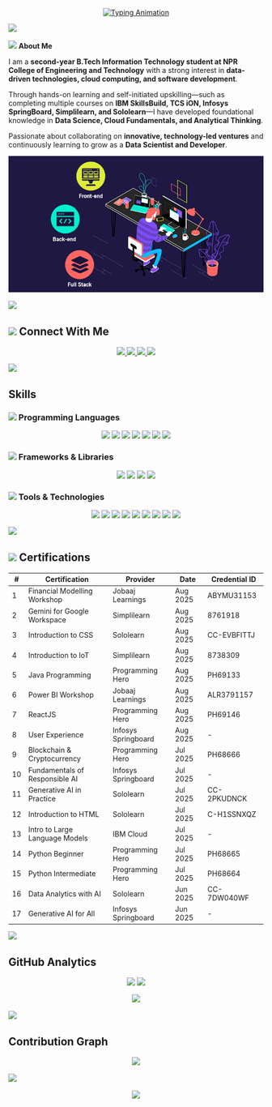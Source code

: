 <!-- Typing SVG Animated Header -->
<p align="center">
  <a href="https://git.io/typing-svg">
    <img src="https://readme-typing-svg.demolab.com?font=Fira+Code&size=26&duration=3000&pause=1000&color=00C4FF&center=true&vCenter=true&width=800&lines=Aspiring+Data+Scientist;Frontend+Developer;Student+Ambassador" alt="Typing Animation" />
  </a>
</p>

<img src="https://user-images.githubusercontent.com/73097560/115834477-dbab4500-a447-11eb-908a-139a6edaec5c.gif">

<img src="https://user-images.githubusercontent.com/74038190/212284087-bbe7e430-757e-4901-90bf-4cd2ce3e1852.gif" width="30"> **About Me**

I am a **second-year B.Tech Information Technology student at NPR College of Engineering and Technology** with a strong interest in **data-driven technologies, cloud computing, and software development**.  

Through hands-on learning and self-initiated upskilling—such as completing multiple courses on **IBM SkillsBuild, TCS iON, Infosys SpringBoard, Simplilearn, and Sololearn**—I have developed foundational knowledge in **Data Science, Cloud Fundamentals, and Analytical Thinking**.  

Passionate about collaborating on **innovative, technology-led ventures** and continuously learning to grow as a **Data Scientist and Developer**.  

<p align="center">
  <img src="https://raw.githubusercontent.com/R041T/R041T/main/fullstack.gif" width="600px" />
</p>

<img src="https://user-images.githubusercontent.com/73097560/115834477-dbab4500-a447-11eb-908a-139a6edaec5c.gif">

## <img src="https://cdn-icons-png.flaticon.com/128/1017/1017466.png" width="30"/> Connect With Me

<p align="center">
  <a href="mailto:aravindan.yourmail@gmail.com">
    <img src="https://img.shields.io/badge/Gmail-D14836?style=for-the-badge&logo=gmail&logoColor=white" />
  </a>
  <a href="https://www.linkedin.com/in/aravindan-singaram-03366b371">
    <img src="https://img.shields.io/badge/LinkedIn-0077B5?style=for-the-badge&logo=linkedin&logoColor=white" />
  </a>
  <a href="https://singaram-profile.lovable.app/">
    <img src="https://img.shields.io/badge/Portfolio-000000?style=for-the-badge&logo=vercel&logoColor=white" />
  </a>
  <a href="https://github.com/Aravindan-001">
    <img src="https://img.shields.io/badge/GitHub-181717?style=for-the-badge&logo=github&logoColor=white" />
  </a>
</p>

<img src="https://user-images.githubusercontent.com/73097560/115834477-dbab4500-a447-11eb-908a-139a6edaec5c.gif">

##  Skills  

### <img src="https://encrypted-tbn0.gstatic.com/images?q=tbn:ANd9GcR6_BabWTDg1Kjd4so8iL1IVKVmWZ7hFwcA-Q&s" width ="30"/> Programming Languages  
<p align="center">
  <img src="https://img.shields.io/badge/Python-3776AB?style=for-the-badge&logo=python&logoColor=white" />
  <img src="https://img.shields.io/badge/C-00599C?style=for-the-badge&logo=c&logoColor=white" />
  <img src="https://img.shields.io/badge/HTML5-E34F26?style=for-the-badge&logo=html5&logoColor=white" />
  <img src="https://img.shields.io/badge/CSS3-1572B6?style=for-the-badge&logo=css3&logoColor=white" />
  <img src="https://img.shields.io/badge/Java-007396?style=for-the-badge&logo=java&logoColor=white" />
  <img src="https://img.shields.io/badge/MySQL-4479A1?style=for-the-badge&logo=mysql&logoColor=white" />
  <img src="https://img.shields.io/badge/JavaScript-F7DF1E?style=for-the-badge&logo=javascript&logoColor=black" />
</p>

### <img src="https://cdn-icons-png.flaticon.com/128/16949/16949307.png" width ="30"/> Frameworks & Libraries  
<p align="center">
  <img src="https://img.shields.io/badge/React-61DAFB?style=for-the-badge&logo=react&logoColor=black" />
  <img src="https://img.shields.io/badge/Pandas-150458?style=for-the-badge&logo=pandas&logoColor=white" />
  <img src="https://img.shields.io/badge/Numpy-013243?style=for-the-badge&logo=numpy&logoColor=white" />
  <img src="https://img.shields.io/badge/Matplotlib-000000?style=for-the-badge&logo=plotly&logoColor=white" />
</p>

### <img src="https://cdn-icons-png.flaticon.com/128/6917/6917288.png" width="30"/> Tools & Technologies  
<p align="center">
  <img src="https://img.shields.io/badge/Git-F05032?style=for-the-badge&logo=git&logoColor=white" />
  <img src="https://img.shields.io/badge/GitHub-181717?style=for-the-badge&logo=github&logoColor=white" />
  <img src="https://img.shields.io/badge/VS%20Code-007ACC?style=for-the-badge&logo=visual-studio-code&logoColor=white" />
  <img src="https://img.shields.io/badge/Vercel-000000?style=for-the-badge&logo=vercel&logoColor=white" />
  <img src="https://img.shields.io/badge/Power%20BI-F2C811?style=for-the-badge&logo=power-bi&logoColor=black" />
  <img src="https://img.shields.io/badge/Tableau-E97627?style=for-the-badge&logo=tableau&logoColor=white" />
  <img src="https://img.shields.io/badge/Julias-9558B2?style=for-the-badge&logo=julia&logoColor=white" />
  <img src="https://img.shields.io/badge/Notion-000000?style=for-the-badge&logo=notion&logoColor=white" />
  <img src="https://img.shields.io/badge/Gemini-4285F4?style=for-the-badge&logo=google&logoColor=white" />
</p>

<img src="https://user-images.githubusercontent.com/73097560/115834477-dbab4500-a447-11eb-908a-139a6edaec5c.gif">

## <img src="https://cdn-icons-png.flaticon.com/128/3000/3000777.png" width="30"/> Certifications  

| # | Certification | Provider | Date | Credential ID |
|---|---------------|----------|------|---------------|
| 1 | Financial Modelling Workshop | Jobaaj Learnings | Aug 2025 | ABYMU31153 |
| 2 | Gemini for Google Workspace | Simplilearn | Aug 2025 | 8761918 |
| 3 | Introduction to CSS | Sololearn | Aug 2025 | CC-EVBFITTJ |
| 4 | Introduction to IoT | Simplilearn | Aug 2025 | 8738309 |
| 5 | Java Programming | Programming Hero | Aug 2025 | PH69133 |
| 6 | Power BI Workshop | Jobaaj Learnings | Aug 2025 | ALR3791157 |
| 7 | ReactJS | Programming Hero | Aug 2025 | PH69146 |
| 8 | User Experience | Infosys Springboard | Aug 2025 | - |
| 9 | Blockchain & Cryptocurrency | Programming Hero | Jul 2025 | PH68666 |
| 10 | Fundamentals of Responsible AI | Infosys Springboard | Jul 2025 | - |
| 11 | Generative AI in Practice | Sololearn | Jul 2025 | CC-2PKUDNCK |
| 12 | Introduction to HTML | Sololearn | Jul 2025 | C-H1SSNXQZ |
| 13 | Intro to Large Language Models | IBM Cloud | Jul 2025 | - |
| 14 | Python Beginner | Programming Hero | Jul 2025 | PH68665 |
| 15 | Python Intermediate | Programming Hero | Jul 2025 | PH68664 |
| 16 | Data Analytics with AI | Sololearn | Jun 2025 | CC-7DW040WF |
| 17 | Generative AI for All | Infosys Springboard | Jun 2025 | - |

<img src="https://user-images.githubusercontent.com/73097560/115834477-dbab4500-a447-11eb-908a-139a6edaec5c.gif">

## GitHub Analytics  

<p align="center">
  <img src="https://github-readme-stats.vercel.app/api?username=Aravindan-001&show_icons=true&theme=tokyonight" height="160"/>
  <img src="https://github-readme-stats.vercel.app/api/top-langs/?username=Aravindan-001&layout=compact&theme=tokyonight" height="160"/>
</p>

<p align="center">
  <img src="https://github-readme-streak-stats.herokuapp.com/?user=Aravindan-001&theme=tokyonight" height="160"/>
</p>

<img src="https://user-images.githubusercontent.com/73097560/115834477-dbab4500-a447-11eb-908a-139a6edaec5c.gif">

##  Contribution Graph  

<p align="center">
  <img src="https://github-readme-activity-graph.vercel.app/graph?username=Aravindan-001&theme=react-dark&hide_border=true&area=true" />
</p>

<img src="https://user-images.githubusercontent.com/73097560/115834477-dbab4500-a447-11eb-908a-139a6edaec5c.gif">

<p align="center">
  <img src="https://komarev.com/ghpvc/?username=Aravindan-001&label=Profile+Views&color=blue&style=flat-square" />
</p>
